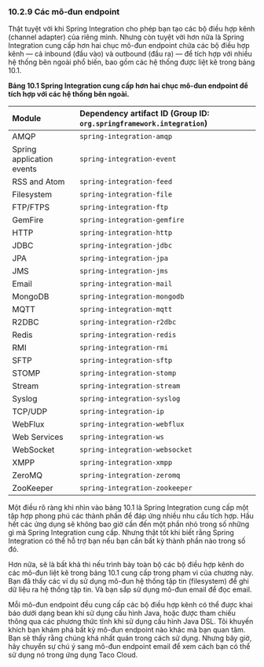 ### 10.2.9 Các mô-đun endpoint

Thật tuyệt vời khi Spring Integration cho phép bạn tạo các bộ điều hợp kênh (channel adapter) của riêng mình. Nhưng còn tuyệt vời hơn nữa là Spring Integration cung cấp hơn hai chục mô-đun endpoint chứa các bộ điều hợp kênh — cả inbound (đầu vào) và outbound (đầu ra) — để tích hợp với nhiều hệ thống bên ngoài phổ biến, bao gồm các hệ thống được liệt kê trong bảng 10.1.

**Bảng 10.1 Spring Integration cung cấp hơn hai chục mô-đun endpoint để tích hợp với các hệ thống bên ngoài.**

| Module | Dependency artifact ID (Group ID: `org.springframework.integration`) |
| :--- | :--- |
| AMQP | `spring-integration-amqp` |
| Spring application events | `spring-integration-event` |
| RSS and Atom | `spring-integration-feed` |
| Filesystem | `spring-integration-file` |
| FTP/FTPS | `spring-integration-ftp` |
| GemFire | `spring-integration-gemfire` |
| HTTP | `spring-integration-http` |
| JDBC | `spring-integration-jdbc` |
| JPA | `spring-integration-jpa` |
| JMS | `spring-integration-jms` |
| Email | `spring-integration-mail` |
| MongoDB | `spring-integration-mongodb` |
| MQTT | `spring-integration-mqtt` |
| R2DBC | `spring-integration-r2dbc` |
| Redis | `spring-integration-redis` |
| RMI | `spring-integration-rmi` |
| SFTP | `spring-integration-sftp` |
| STOMP | `spring-integration-stomp` |
| Stream | `spring-integration-stream` |
| Syslog | `spring-integration-syslog` |
| TCP/UDP | `spring-integration-ip` |
| WebFlux | `spring-integration-webflux` |
| Web Services | `spring-integration-ws` |
| WebSocket | `spring-integration-websocket` |
| XMPP | `spring-integration-xmpp` |
| ZeroMQ | `spring-integration-zeromq` |
| ZooKeeper | `spring-integration-zookeeper` |

Một điều rõ ràng khi nhìn vào bảng 10.1 là Spring Integration cung cấp một tập hợp phong phú các thành phần để đáp ứng nhiều nhu cầu tích hợp. Hầu hết các ứng dụng sẽ không bao giờ cần đến một phần nhỏ trong số những gì mà Spring Integration cung cấp. Nhưng thật tốt khi biết rằng Spring Integration có thể hỗ trợ bạn nếu bạn cần bất kỳ thành phần nào trong số đó.

Hơn nữa, sẽ là bất khả thi nếu trình bày toàn bộ các bộ điều hợp kênh do các mô-đun liệt kê trong bảng 10.1 cung cấp trong phạm vi của chương này. Bạn đã thấy các ví dụ sử dụng mô-đun hệ thống tập tin (filesystem) để ghi dữ liệu ra hệ thống tập tin. Và bạn sắp sử dụng mô-đun email để đọc email.

Mỗi mô-đun endpoint đều cung cấp các bộ điều hợp kênh có thể được khai báo dưới dạng bean khi sử dụng cấu hình Java, hoặc được tham chiếu thông qua các phương thức tĩnh khi sử dụng cấu hình Java DSL. Tôi khuyến khích bạn khám phá bất kỳ mô-đun endpoint nào khác mà bạn quan tâm. Bạn sẽ thấy rằng chúng khá nhất quán trong cách sử dụng. Nhưng bây giờ, hãy chuyển sự chú ý sang mô-đun endpoint email để xem cách bạn có thể sử dụng nó trong ứng dụng Taco Cloud.
